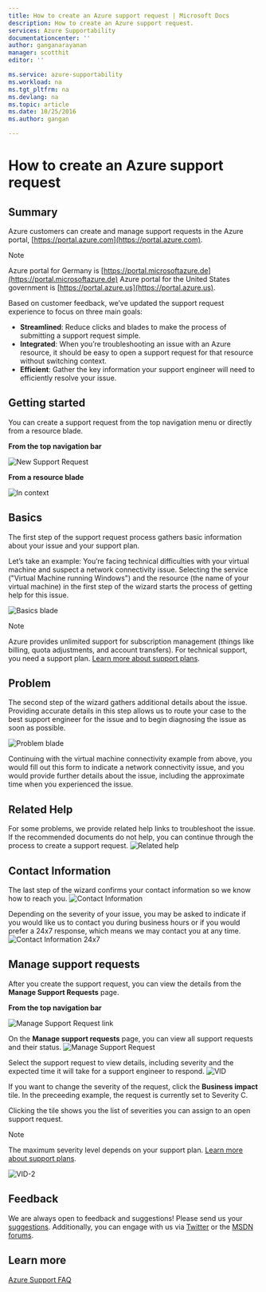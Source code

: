 ```yaml
---
title: How to create an Azure support request | Microsoft Docs
description: How to create an Azure support request.
services: Azure Supportability
documentationcenter: ''
author: ganganarayanan
manager: scotthit
editor: ''

ms.service: azure-supportability
ms.workload: na
ms.tgt_pltfrm: na
ms.devlang: na
ms.topic: article
ms.date: 10/25/2016
ms.author: gangan

---
```

# How to create an Azure support request
## Summary
Azure customers can create and manage support requests in the Azure portal, [https://portal.azure.com](https://portal.azure.com).

> [!NOTE]
> Azure portal for Germany is [https://portal.microsoftazure.de](https://portal.microsoftazure.de)
> Azure portal for the United States government is [https://portal.azure.us](https://portal.azure.us).
> 
> 

Based on customer feedback, we’ve updated the support request experience to focus on three main goals:

* **Streamlined**: Reduce clicks and blades to make the process of submitting a support request simple.
* **Integrated**: When you’re troubleshooting an issue with an Azure resource, it should be easy to open a support request for that resource without switching context.
* **Efficient**: Gather the key information your support engineer will need to efficiently resolve your issue.

## Getting started
You can create a support request from the top navigation menu or directly from a resource blade.

**From the top navigation bar**

![New Support Request](./media/how-to-create-azure-support-request/NewSupportRequest.png)

**From a resource blade**

![In context](./media/how-to-create-azure-support-request/Incontext.png)

## Basics
The first step of the support request process gathers basic information about your issue and your support plan.

Let’s take an example: You’re facing technical difficulties with your virtual machine and suspect a network connectivity issue.
Selecting the service ("Virtual Machine running Windows") and the resource (the name of your virtual machine) in the first step of the wizard starts the process of getting help for this issue.

![Basics blade](./media/how-to-create-azure-support-request/Basics.png)

> [!NOTE]
> Azure provides unlimited support for subscription management (things like billing, quota adjustments, and account transfers). For technical support, you need a support plan. [Learn more about support plans](https://azure.microsoft.com/support/plans).
> 
> 

## Problem
The second step of the wizard gathers additional details about the issue. Providing accurate details in this step allows us to route your case to the best support engineer for the issue and to begin diagnosing the issue as soon as possible.

![Problem blade](./media/how-to-create-azure-support-request/Problem.png)

Continuing with the virtual machine connectivity example from above, you would fill out this form to indicate a network connectivity issue, and you would provide further details about the issue, including the approximate time when you experienced the issue.

## Related Help
For some problems, we provide related help links to troubleshoot the issue. If the recommended documents do not help, you can continue through the process to create a support request.
![Related help](./media/how-to-create-azure-support-request/RelatedHelp.png)

## Contact Information
The last step of the wizard confirms your contact information so we know how to reach you.
![Contact Information](./media/how-to-create-azure-support-request/ContactInformation.png)

Depending on the severity of your issue, you may be asked to indicate if you would like us to contact you during business hours or if you would prefer a 24x7 response, which means we may contact you at any time.
![Contact Information 24x7](./media/how-to-create-azure-support-request/ContactInformation-2.png)

## Manage support requests
After you create the support request, you can view the details from the **Manage Support Requests** page.

**From the top navigation bar**

![Manage Support Request link](./media/how-to-create-azure-support-request/ManageSupportRequest-link.png)

On the **Manage support requests** page, you can view all support requests and their status.
![Manage Support Request](./media/how-to-create-azure-support-request/ManageSupportRequest.png)

Select the support request to view details, including severity and the expected time it will take for a support engineer to respond.
![VID](./media/how-to-create-azure-support-request/VID.png)

If you want to change the severity of the request, click the **Business impact** tile. In the preceeding example, the request is currently set to Severity C.

Clicking the tile shows you the list of severities you can assign to an open support request.

> [!NOTE]
> The maximum severity level depends on your support plan. [Learn more about support plans](https://azure.microsoft.com/support/plans).
> 
> 

![VID-2](./media/how-to-create-azure-support-request/VID-2.png)

## Feedback
We are always open to feedback and suggestions! Please send us your [suggestions](https://feedback.azure.com/forums/266794-support-feedback). Additionally, you can engage with us via [Twitter](https://twitter.com/azuresupport) or the [MSDN forums](https://social.msdn.microsoft.com/Forums/azure).

## Learn more
[Azure Support FAQ](https://azure.microsoft.com/support/faq)

